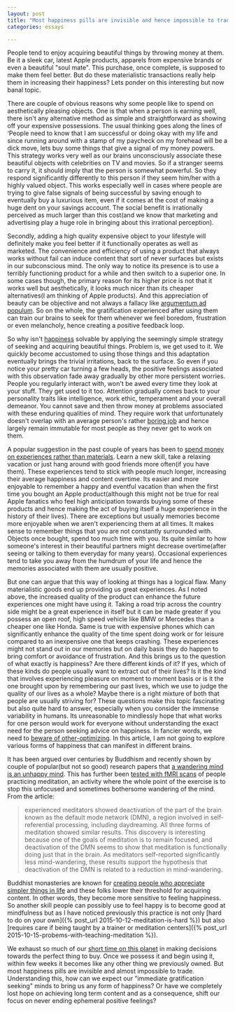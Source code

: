 ```yaml
---
layout: post
title: "Most happiness pills are invisible and hence impossible to trade"
categories: essays

---
```


People tend to enjoy acquiring beautiful things by throwing money at them. Be it a sleek car, latest Apple products, apparels from expensive brands or even a beautiful "soul mate". This purchase, once complete, is supposed to make them feel better. But do these materialistic transactions really help them in increasing their happiness? Lets ponder on this interesting but now banal topic.

There are couple of obvious reasons why some people like to spend on aesthetically pleasing objects. One is that when a person is earning well, there isn't any alternative method as simple and straightforward as showing off your expensive possessions. The usual thinking goes along the lines of ‘People need to know that I am successful or doing okay with my life and since running around with a stamp of my paycheck on my forehead will be a dick move, lets buy some things that give a signal of my money powers. This strategy works very well as our brains unconsciously associate these beautiful objects with celebrities on TV and movies. So if a stranger seems to carry it, it should imply that the person is somewhat powerful. So they respond significantly  differently to this person if they seem him/her with a highly valued object. This works especially well in cases where people are trying to give false signals of being successful by saving enough to eventually buy a luxurious item, even if it comes at the cost of making a huge dent on your savings account.  The social benefit is irrationally perceived as much larger than this cost(and we know that marketing and advertising play a huge role in bringing about this irrational perception). 

Secondly, adding a high quality expensive object to your lifestyle will definitely make you feel better if it functionally operates as well as marketed. The convenience and efficiency of using a product that always works without fail can induce content that sort of never surfaces but exists in our subconscious mind. The only way to notice its presence is to use a terribly functioning product for a while and then switch to a superior one. In some cases though, the primary reason for its higher price is not that it works well but aesthetically, it looks much nicer than its cheaper alternatives(I am thinking of Apple products). And this appreciation of beauty can be objective and not always a fallacy like [argumentum ad populum](https://en.wikipedia.org/wiki/Argumentum_ad_populum). So on the whole, the gratification experienced after using them can train our brains to seek for them whenever we feel boredom, frustration or even melancholy, hence creating a positive feedback loop.  

So why isn't [happiness](http://plato.stanford.edu/entries/happiness/) solvable by applying the seemingly simple strategy of seeking and acquiring beautiful things. Problem is, we get used to it. We quickly become accustomed to using those things and this adaptation eventually brings the trivial irritations, back to the surface. So even if you notice your pretty car turning a few heads, the positive feelings associated with this observation fade away gradually by other more persistent worries. People you regularly interact with, won't be awed every  time they look at your stuff. They get used to it too.  Attention gradually comes back to your personality traits like intelligence, work ethic, temperament and your overall demeanor. You cannot save and then throw money at problems associated with these enduring qualities of mind. They require work that unfortunately doesn't overlap with an average person's rather [boring job](http://strikemag.org/bullshit-jobs/) and hence largely remain immutable for most people as they never get to work on them. 

A popular suggestion in the past couple of years has been to [spend money on experiences rather than materials](http://www.lifehack.org/articles/money/this-why-you-might-spend-money-experiences-not-things.html).  Learn a new skill, take a relaxing vacation or just hang around with good friends more often(if you have them). These experiences tend to stick with people much longer, increasing their average happiness and content overtime. Its easier and more enjoyable to remember a happy and eventful vacation than when the first time you bought an Apple product(although this might not be true for real Apple fanatics who feel high anticipation towards buying some of these products and hence making the act of buying itself a huge experience in the history of their lives). There are exceptions but usually memories become more enjoyable when we aren't experiencing them at all times. It makes sense to remember things that you are not constantly surrounded with. Objects once bought, spend too much time with you. Its quite similar to how someone's interest in their beautiful partners might decrease overtime(after seeing or talking to them everyday for many years). Occasional  experiences tend to take you away from the humdrum of your life and hence the memories associated with them are usually positive. 

But one can argue that this way of looking at things has a logical flaw. Many materialistic goods end up providing us great experiences. As I noted above,  the increased quality of the product can enhance the future experiences one might have using it. Taking a road trip across the country side might be a great experience in itself but it can be made greater if you possess an open roof, high speed vehicle like BMW or Mercedes than a cheaper one like Honda. Same is true with expensive phones which can significantly enhance the quality of the time spent doing work or for leisure compared to an inexpensive one that keeps crashing. These experiences might not stand out in our memories but on daily basis they do happen to bring comfort or avoidance of frustration. And this brings us to the question of what exactly is happiness? Are there different kinds of it? If yes, which of these kinds do people usually want to extract out of their lives? Is it the kind that involves experiencing pleasure on moment to moment basis or is it the one brought upon by remembering our past lives, which we use to judge the quality of our lives as a whole? Maybe there is a right mixture of both that people are usually striving for? These questions make this topic fascinating but also quite hard to answer, especially when you consider the immense variability in humans. Its unreasonable to mindlessly hope that what works for one person would work for everyone without understanding the exact need for the person seeking advice on happiness. In fancier words, we need to [beware of other-optimizing](http://lesswrong.com/lw/9v/beware_of_otheroptimizing/). In this article, I am not going to explore various forms of happiness that can manifest in different brains. 

It has been argued over centuries by Buddhism and recently shown by couple of popular(but not so good) research papers that [a wandering mind is an unhappy mind](http://www.danielgilbert.com/KILLINGSWORTH%20&%20GILBERT%20(2010).pdf). This has further been [tested with fMRI scans](http://www.yalescientific.org/2012/05/the-healing-art-of-meditation/) of people practicing meditation, an activity where the whole point of the exercise is to stop this unfocused and sometimes bothersome wandering of the mind. From the article:

>experienced meditators showed deactivation of the part of the brain known as the default mode network (DMN), a region involved in self-referential processing, including daydreaming. All three forms of meditation showed similar results. This discovery is interesting because one of the goals of meditation is to remain focused, and deactivation of the DMN seems to show that meditation is functionally doing just that in the brain. As meditators self-reported significantly less mind-wandering, these results support the hypothesis that deactivation of the DMN is related to a reduction in mind-wandering.


Buddhist monasteries are known for [creating people who appreciate simpler things in life](http://nyoho.com/2012/06/25/monasteries-and-the-real-world/) and these folks lower their threshold for acquiring content. In other words, they become more sensitive to feeling happiness. So another skill people can possibly use to feel happy is to become good at mindfulness but as I have noticed previously this practice is not only [hard to do on your own]({% post_url 2015-10-12-meditation-is-hard %}) but also [requires care if being taught by a trainer or meditation centers]({% post_url  2015-10-15-probems-with-teaching-meditation %}). 

We exhaust so much of our [short time on this planet](https://prazas.wordpress.com/2008/08/01/the-average-human-life-is-28000-days-long/) in making decisions towards the perfect thing to buy. Once we possess it and begin using it, within few weeks it becomes like any other thing we previously owned. But most happiness pills are invisible and almost impossible to trade. Understanding this, how can we expect our "immediate gratification seeking" minds to bring us any form of happiness? Or have we completely lost hope on achieving long term content and as a consequence, shift our focus on never ending ephemeral positive feelings?

